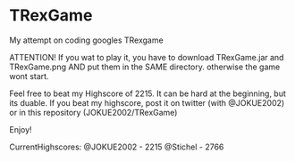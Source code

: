 # TRexGame
My attempt on coding googles TRexgame

ATTENTION!
If you wat to play it, you have to download TRexGame.jar and TRexGame.png AND put them in the SAME directory. otherwise the game wont start.

Feel free to beat my Highscore of 2215. It can be hard at the beginning, but its duable.
If you beat my highscore, post it on twitter (with @JOKUE2002) or in this repository (JOKUE2002/TRexGame)

Enjoy!


CurrentHighscores:
@JOKUE2002 - 2215
@Stichel - 2766
